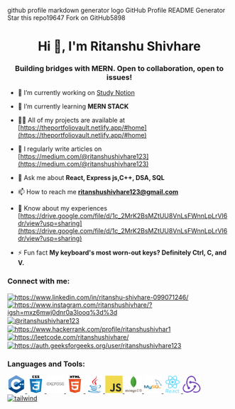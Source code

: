 
github profile markdown generator logo
GitHub Profile README Generator
Star this repo19647
Fork on GitHub5898
<h1 align="center">Hi 👋, I'm Ritanshu Shivhare</h1>
<h3 align="center">Building bridges with MERN. Open to collaboration, open to issues!</h3>

- 🔭 I’m currently working on [Study Notion](https://github.com/ritanshu747/studynotions.git)

- 🌱 I’m currently learning **MERN STACK**

- 👨‍💻 All of my projects are available at [https://theportfoliovault.netlify.app/#home](https://theportfoliovault.netlify.app/#home)

- 📝 I regularly write articles on [https://medium.com/@ritanshushivhare123](https://medium.com/@ritanshushivhare123)

- 💬 Ask me about **React, Express js,C++, DSA, SQL**

- 📫 How to reach me **ritanshushivhare123@gmail.com**

- 📄 Know about my experiences [https://drive.google.com/file/d/1c_2MrK2BsMZtUU8VnLsFWnnLpLrVI6dr/view?usp=sharing](https://drive.google.com/file/d/1c_2MrK2BsMZtUU8VnLsFWnnLpLrVI6dr/view?usp=sharing)

- ⚡ Fun fact **My keyboard's most worn-out keys? Definitely Ctrl, C, and V.**

<h3 align="left">Connect with me:</h3>
<p align="left">
<a href="https://www.linkedin.com/in/ritanshu-shivhare-099071246/" target="blank"><img align="center" src="https://raw.githubusercontent.com/rahuldkjain/github-profile-readme-generator/master/src/images/icons/Social/linked-in-alt.svg" alt="https://www.linkedin.com/in/ritanshu-shivhare-099071246/" height="30" width="40" /></a>
<a href="https://www.instagram.com/ritanshushivhare/" target="blank"><img align="center" src="https://raw.githubusercontent.com/rahuldkjain/github-profile-readme-generator/master/src/images/icons/Social/instagram.svg" alt="https://www.instagram.com/ritanshushivhare/?igsh=mxz6mwj0dnr0a3looq%3d%3d" height="30" width="40" /></a>
<a href="https://medium.com/@ritanshushivhare123" target="blank"><img align="center" src="https://raw.githubusercontent.com/rahuldkjain/github-profile-readme-generator/master/src/images/icons/Social/medium.svg" alt="@ritanshushivhare123" height="30" width="40" /></a>
<a href="https://www.hackerrank.com/profile/ritanshushivhar1" target="blank"><img align="center" src="https://raw.githubusercontent.com/rahuldkjain/github-profile-readme-generator/master/src/images/icons/Social/hackerrank.svg" alt="https://www.hackerrank.com/profile/ritanshushivhar1" height="30" width="40" /></a>
<a href="https://leetcode.com/ritanshushivhare/" target="blank"><img align="center" src="https://raw.githubusercontent.com/rahuldkjain/github-profile-readme-generator/master/src/images/icons/Social/leet-code.svg" alt="https://leetcode.com/ritanshushivhare/" height="30" width="40" /></a>
<a href="https://auth.geeksforgeeks.org/user/https://auth.geeksforgeeks.org/user/ritanshushivhare123" target="blank"><img align="center" src="https://raw.githubusercontent.com/rahuldkjain/github-profile-readme-generator/master/src/images/icons/Social/geeks-for-geeks.svg" alt="https://auth.geeksforgeeks.org/user/ritanshushivhare123" height="30" width="40" /></a>
</p>

<h3 align="left">Languages and Tools:</h3>
<p align="left"> <a href="https://www.w3schools.com/cpp/" target="_blank" rel="noreferrer"> <img src="https://raw.githubusercontent.com/devicons/devicon/master/icons/cplusplus/cplusplus-original.svg" alt="cplusplus" width="40" height="40"/> </a> <a href="https://www.w3schools.com/css/" target="_blank" rel="noreferrer"> <img src="https://raw.githubusercontent.com/devicons/devicon/master/icons/css3/css3-original-wordmark.svg" alt="css3" width="40" height="40"/> </a> <a href="https://expressjs.com" target="_blank" rel="noreferrer"> <img src="https://raw.githubusercontent.com/devicons/devicon/master/icons/express/express-original-wordmark.svg" alt="express" width="40" height="40"/> </a> <a href="https://www.w3.org/html/" target="_blank" rel="noreferrer"> <img src="https://raw.githubusercontent.com/devicons/devicon/master/icons/html5/html5-original-wordmark.svg" alt="html5" width="40" height="40"/> </a> <a href="https://www.java.com" target="_blank" rel="noreferrer"> <img src="https://raw.githubusercontent.com/devicons/devicon/master/icons/java/java-original.svg" alt="java" width="40" height="40"/> </a> <a href="https://developer.mozilla.org/en-US/docs/Web/JavaScript" target="_blank" rel="noreferrer"> <img src="https://raw.githubusercontent.com/devicons/devicon/master/icons/javascript/javascript-original.svg" alt="javascript" width="40" height="40"/> </a> <a href="https://www.mongodb.com/" target="_blank" rel="noreferrer"> <img src="https://raw.githubusercontent.com/devicons/devicon/master/icons/mongodb/mongodb-original-wordmark.svg" alt="mongodb" width="40" height="40"/> </a> <a href="https://www.mysql.com/" target="_blank" rel="noreferrer"> <img src="https://raw.githubusercontent.com/devicons/devicon/master/icons/mysql/mysql-original-wordmark.svg" alt="mysql" width="40" height="40"/> </a> <a href="https://reactjs.org/" target="_blank" rel="noreferrer"> <img src="https://raw.githubusercontent.com/devicons/devicon/master/icons/react/react-original-wordmark.svg" alt="react" width="40" height="40"/> </a> <a href="https://redux.js.org" target="_blank" rel="noreferrer"> <img src="https://raw.githubusercontent.com/devicons/devicon/master/icons/redux/redux-original.svg" alt="redux" width="40" height="40"/> </a> <a href="https://tailwindcss.com/" target="_blank" rel="noreferrer"> <img src="https://www.vectorlogo.zone/logos/tailwindcss/tailwindcss-icon.svg" alt="tailwind" width="40" height="40"/> </a> </p>



